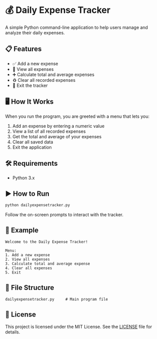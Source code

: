 # 💰 Daily Expense Tracker

A simple Python command-line application to help users manage and analyze their daily expenses.

## 📋 Features

- ✅ Add a new expense  
- 📄 View all expenses  
- ➕ Calculate total and average expenses  
- ♻️ Clear all recorded expenses  
- 🚪 Exit the tracker  

## 🖥️ How It Works

When you run the program, you are greeted with a menu that lets you:

1. Add an expense by entering a numeric value  
2. View a list of all recorded expenses  
3. Get the total and average of your expenses  
4. Clear all saved data  
5. Exit the application  

## 🛠️ Requirements

- Python 3.x

## ▶️ How to Run

```bash
python dailyexpensetracker.py
```

Follow the on-screen prompts to interact with the tracker.

## 📌 Example

```
Welcome to the Daily Expense Tracker!

Menu:
1. Add a new expense
2. View all expenses
3. Calculate total and average expense
4. Clear all expenses
5. Exit
```

## 📂 File Structure

```
dailyexpensetracker.py     # Main program file
```

## 📃 License

This project is licensed under the MIT License. See the [LICENSE](LICENSE) file for details.
